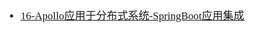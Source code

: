 <span  style="font-family: Simsun,serif; font-size: 17px; ">

- [16-Apollo应用于分布式系统-SpringBoot应用集成](https://www.bilibili.com/video/BV1xA411E7My?p=16&spm_id_from=pageDriver&vd_source=aa60168015e9717c8293fc54bb25ab9b)

</span>